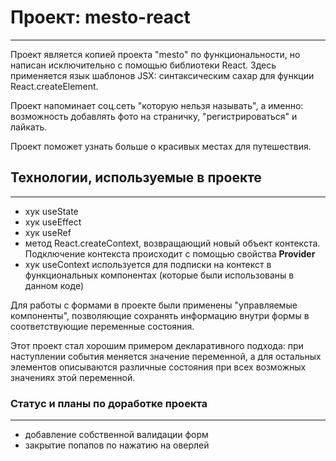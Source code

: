 # Проект: mesto-react
------  
Проект является копией проекта "mesto" по функциональности, но написан исключительно с помощью библиотеки React. 
Здесь применяется язык шаблонов JSX: синтаксическим сахар для функции React.createElement.

Проект напоминает соц.сеть "которую нельзя называть", а именно: возможность добавлять фото на страничку, "регистрироваться" и лайкать.
     
Проект поможет узнать больше о красивых местах для путешествия.  

## Технологии, используемые в проекте  
------  

* хук useState
* хук useEffect
* хук useRef
* метод React.createContext, возвращающий новый объект контекста. Подключение контекста происходит с помощью свойства <b>Provider</b>
* хук useContext используется для подписки на контекст в функциональных компонентах (которые были использованы в данном коде)

Для работы с формами в проекте были применены "управляемые компоненты", позволяющие сохранять информацию внутри формы в соответствующие переменные состояния.

Этот проект стал хорошим примером декларативного подхода: при наступлении события меняется значение переменной, а для остальных элементов описываются различные состояния при всех возможных значениях этой переменной.

### Статус и планы по доработке проекта
------

* добавление собственной валидации форм
* закрытие попапов по нажатию на оверлей
